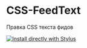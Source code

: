 # CSS-FeedText
Правка CSS текста фидов

[![Install directly with Stylus](https://img.shields.io/badge/Install%20directly%20with-Stylus-285959.svg)](https://github.com/Enthub-it/CSS-FeedText/raw/main/main.user.style.css)
